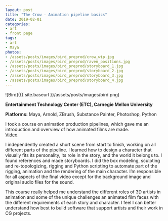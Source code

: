 ```yaml
---
layout: post
title: "The Crow - Animation pipeline basics"
date: 2019-02-01
categories:
- art
- front page
tags:
- art
- Maya
photos:
- /assets/posts/images/bird_preprod/crow_wip.jpg
- /assets/posts/images/bird_preprod/raven_positions.jpg
- /assets/posts/images/bird_preprod/storyboard_1.jpg
- /assets/posts/images/bird_preprod/storyboard_2.jpg
- /assets/posts/images/bird_preprod/storyboard_3.jpg
- /assets/posts/images/bird_preprod/storyboard_4.jpg
---
```


![Bird]({{ site.baseurl }}/assets/posts/images/bird.png)


**Entertainment Technology Center (ETC), Carnegie Mellon University**  

**Platforms:** Maya, Arnold, ZBrush, Substance Painter, Photoshop, Python

I took a course on animation production pipelines, which gave me an introduction and overview of how animated films are made.  
[Video](https://youtu.be/Mx3o8jhNsEU)  

<!-- more -->

I independently created a short scene from start to finish, working on all different parts of the pipeline. I learned how to design a character that visually fits its personality, its role in the story, and the world it belongs to. I found references and made storyboards. I did the box modeling, sculpting and re-topologizing, rigging and Python scripting to automate part of the rigging, animation and the rendering of the main character. I’m responsible for all aspects of the final video except for the background image and original audio files for the sound. 

This course really helped me understand the different roles of 3D artists in animation and some of the unique challenges an animated film faces with the different requirements of each story and character. I feel I can better understand how best to build software that support artists and their work in CG projects.